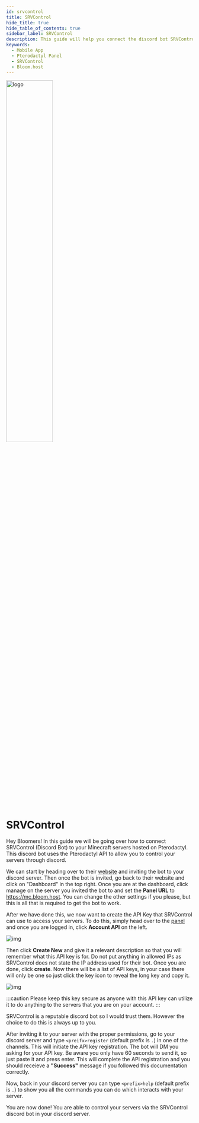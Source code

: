 ```yaml
---
id: srvcontrol
title: SRVControl
hide_title: true
hide_table_of_contents: true
sidebar_label: SRVControl
description: This guide will help you connect the discord bot SRVControl to your pterodactyl servers so you are able to control your servers through discord.
keywords:
  - Mobile App
  - Pterodactyl Panel
  - SRVControl
  - Bloom.host
---
```


<div class="text--center">
<img src="https://bloom.host/logo-white.svg" alt="logo" height="50%" width="50%"/>
<h1>SRVControl</h1>
</div>

Hey Bloomers! In this guide we will be going over how to connect SRVControl (Discord Bot) to your Minecraft servers hosted on Pterodactyl. This discord bot uses the Pterodactyl API to allow you to control your servers through discord.

We can start by heading over to their [website](https://srvcontrol.xyz/) and inviting the bot to your discord server. Then once the bot is invited, go back to their website and click on "Dashboard" in the top right. Once you are at the dashboard, click manage on the server you invited the bot to and set the **Panel URL** to https://mc.bloom.host. You can change the other settings if you please, but this is all that is required to get the bot to work.

After we have done this, we now want to create the API Key that SRVControl can use to access your servers. To do this, simply head over to the [panel](https://mc.bloom.host/) and once you are logged in, click **Account API** on the left.

<div class="text--center">
<img src={require('../../static/imgs/extras/srvcontrol/1.png').default} alt="img"/></div>

Then click **Create New** and give it a relevant description so that you will remember what this API key is for. Do not put anything in allowed IPs as SRVControl does not state the IP address used for their bot. Once you are done, click **create**. Now there will be a list of API keys, in your case there will only be one so just click the key icon to reveal the long key and copy it. 

<div class="text--center">
<img src={require('../../static/imgs/extras/srvcontrol/2.png').default} alt="img"/></div>

:::caution
Please keep this key secure as anyone with this API key can utilize it to do anything to the servers that you are on your account. 
:::

SRVControl is a reputable discord bot so I would trust them. However the choice to do this is always up to you.

After inviting it to your server with the proper permissions, go to your discord server and type ```<preifx>register``` (default prefix is ```.```) in one of the channels. This will initiate the API key registration. The bot will DM you asking for your API key. Be aware you only have 60 seconds to send it, so just paste it and press enter. This will complete the API registration and you should receieve a **"Success"** message if you followed this documentation correctly.

Now, back in your discord server you can type ```<prefix>help``` (default prefix is ```.```) to show you all the commands you can do which interacts with your server.

You are now done! You are able to control your servers via the SRVControl discord bot in your discord server.
